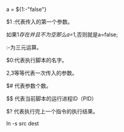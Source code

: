 a = ${1:-"false"}

$1 :代表传入的第一个参数。

如果$1存在并且不为空那么a=$1,否则就是a=false;

:-为三元运算。

$0:代表执行脚本的名字。

$2,$3等等代表一次传入的参数。

$# 代表参数个数。

\$$ 代表当前脚本的运行进程ID（PID）

$? 代表执行完上一个指令的执行结果。


ln -s src dest